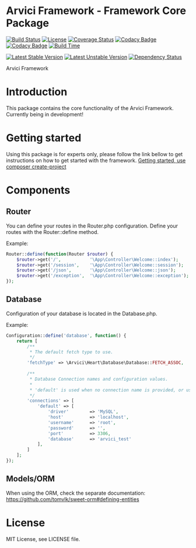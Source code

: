 # Arvici Framework - Framework Core Package
[![Build Status](https://travis-ci.org/arvici/framework.svg)](https://travis-ci.org/arvici/framework)
[![License](https://poser.pugx.org/arvici/framework/license)](https://packagist.org/packages/arvici/framework)
[![Coverage Status](https://coveralls.io/repos/arvici/framework/badge.svg?branch=master&service=github)](https://coveralls.io/github/arvici/framework?branch=master)
[![Codacy Badge](https://api.codacy.com/project/badge/coverage/21d1532f2e334bacb086711de2eb1798)](https://www.codacy.com/app/tomvalk/arvici-framework)
[![Codacy Badge](https://api.codacy.com/project/badge/grade/21d1532f2e334bacb086711de2eb1798)](https://www.codacy.com/app/tomvalk/arvici-framework)
[![Build Time](https://buildtimetrend.herokuapp.com/badge/arvici/framework)](https://buildtimetrend.herokuapp.com/dashboard/arvici/framework)

[![Latest Stable Version](https://poser.pugx.org/arvici/framework/v/stable)](https://packagist.org/packages/arvici/framework)
[![Latest Unstable Version](https://poser.pugx.org/arvici/framework/v/unstable)](https://packagist.org/packages/arvici/framework)
[![Dependency Status](https://www.versioneye.com/user/projects/5698e4f3af789b0027001ee2/badge.svg?style=flat)](https://www.versioneye.com/user/projects/5698e4f3af789b0027001ee2)

Arvici Framework


# Introduction

This package contains the core functionality of the Arvici Framework. Currently being in development!


# Getting started

Using this package is for experts only, please follow the link bellow to get instructions on how to get started with the framework.
[Getting started, use composer create-project](https://github.com/arvici/arvici#arvici-framework---start-project)


# Components

## Router
You can define your routes in the Router.php configuration. Define your routes with
the Router::define method.

Example:
```php
Router::define(function(Router $router) {
    $router->get('/',           '\App\Controller\Welcome::index');
    $router->get('/session',    '\App\Controller\Welcome::session');
    $router->get('/json',       '\App\Controller\Welcome::json');
    $router->get('/exception',  '\App\Controller\Welcome::exception');
});
```

## Database
Configuration of your database is located in the Database.php.

Example:
```php
Configuration::define('database', function() {
    return [
        /**
         * The default fetch type to use.
         */
        'fetchType' => \Arvici\Heart\Database\Database::FETCH_ASSOC,
        
        /**
         * Database Connection names and configuration values.
         *
         * 'default' is used when no connection name is provided, or using SweetORM.
         */
        'connections' => [
            'default' => [
                'driver'        => 'MySQL',
                'host'          => 'localhost',
                'username'      => 'root',
                'password'      => '',
                'port'          => 3306,
                'database'      => 'arvici_test'
            ],
        ]
    ];
});
```

## Models/ORM
When using the ORM, check the separate documentation: https://github.com/tomvlk/sweet-orm#defining-entities

# License

MIT License, see LICENSE file.
